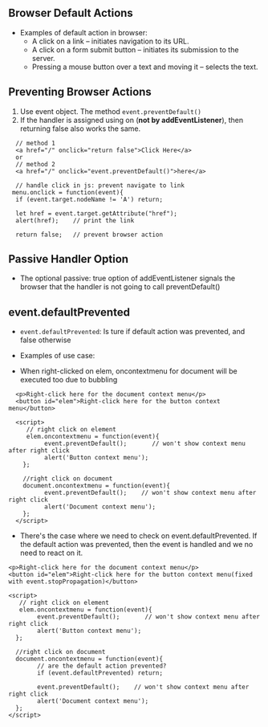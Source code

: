 ## Browser Default Actions
- Examples of default action in browser:
  - A click on a link – initiates navigation to its URL.
  - A click on a form submit button – initiates its submission to the server.
  - Pressing a mouse button over a text and moving it – selects the text.

## Preventing Browser Actions
1. Use event object. The method `event.preventDefault()`
2. If the handler is assigned using on<event> (**not by addEventListener**), then returning false also works the same.
  
```
  // method 1
  <a href="/" onclick="return false">Click Here</a>
  or 
  // method 2
  <a href="/" onclick="event.preventDefault()">here</a>
```
  
```
  // handle click in js: prevent navigate to link 
 menu.onclick = function(event){
  if (event.target.nodeName != 'A') return;
  
  let href = event.target.getAttribute("href");
  alert(href);    // print the link
  
  return false;   // prevent browser action
```

## Passive Handler Option
- The optional passive: true option of addEventListener signals the browser that the handler is not going to call preventDefault()
 
## event.defaultPrevented
- `event.defaultPrevented`: Is ture if default action was prevented, and false otherwise
- Examples of use case:
  
- When right-clicked on elem, oncontextmenu for document will be executed too due to bubbling
```
  <p>Right-click here for the document context menu</p>
  <button id="elem">Right-click here for the button context menu</button>
  
  <script>
     // right click on element
     elem.oncontextmenu = function(event){
          event.preventDefault();       // won't show context menu after right click
          alert('Button context menu');
    };
    
    //right click on document
    document.oncontextmenu = function(event){
          event.preventDefault();    // won't show context menu after right click
          alert('Document context menu');
    };
  </script>
```
  
- There's the case where we need to check on event.defaultPrevented. If the default action was prevented, then the event is handled and we no need to react on it.
```
<p>Right-click here for the document context menu</p>
<button id="elem">Right-click here for the button context menu(fixed with event.stopPropagation)</button>
  
<script>
   // right click on element
   elem.oncontextmenu = function(event){
        event.preventDefault();       // won't show context menu after right click
        alert('Button context menu');
  };
    
  //right click on document
  document.oncontextmenu = function(event){
        // are the default action prevented?
        if (event.defaultPrevented) return;   
        
        event.preventDefault();    // won't show context menu after right click
        alert('Document context menu');
  };
</script>
```
